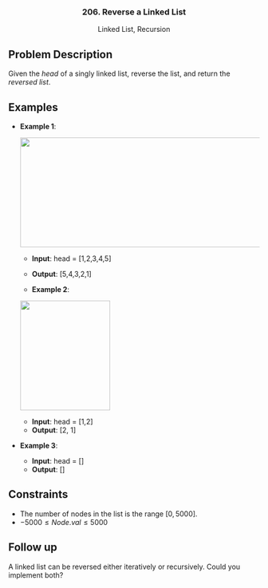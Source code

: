 <p align="center">

  <h3 align="center">206. Reverse a Linked List</h3>

  <p align="center">
    Linked List, Recursion
    <br>
  </p>
</p>

## Problem Description

Given the $head$ of a singly linked list, reverse the list, and return the _reversed list_.

## Examples

- **Example 1**:
  <p><img align="top" width="540" height="220" src="https://assets.leetcode.com/uploads/2021/02/19/rev1ex1.jpg"></p>

  - **Input**: head = [1,2,3,4,5]
  - **Output**: [5,4,3,2,1]

  - **Example 2**:
  <p><img align="top" width="180" height="220" src="https://assets.leetcode.com/uploads/2021/02/19/rev1ex1.jpg"></p>

  - **Input**: head = [1,2]
  - **Output**: [2, 1]

- **Example 3**:

  - **Input**: head = []
  - **Output**: []

## Constraints

- The number of nodes in the list is the range $[0, 5000]$.
- $-5000 \leq  Node.val \leq 5000$

## Follow up

A linked list can be reversed either iteratively or recursively. Could you implement both?
